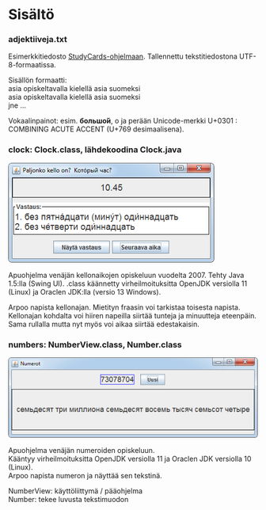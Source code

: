 # Sisältö

### adjektiiveja.txt

Esimerkkitiedosto [StudyCards-ohjelmaan](../studycards). Tallennettu tekstitiedostona UTF-8-formaatissa.  

Sisällön formaatti:  
asia opiskeltavalla kielellä <TAB> asia suomeksi <ENTER>  
asia opiskeltavalla kielellä <TAB> asia suomeksi <ENTER>  
jne ...  

Vokaalinpainot: esim. **большо́й**,  о ja perään Unicode-merkki U+0301 : COMBINING ACUTE ACCENT (U+769 desimaalisena).

### clock: Clock.class, lähdekoodina Clock.java

![kello win7](./clock/clock-win7.png "kello Windows 7")

Apuohjelma venäjän kellonaikojen opiskeluun vuodelta 2007. Tehty Java 1.5:lla (Swing UI). 
.class käännetty virheilmoituksitta OpenJDK versiolla 11 (Linux) ja Oraclen JDK:lla (versio 13 Windows).

Arpoo napista kellonajan. Mietityn fraasin voi tarkistaa toisesta napista. Kellonajan kohdalta voi hiiren napeilla
 siirtää tunteja ja minuutteja eteenpäin. Sama rullalla mutta nyt myös voi aikaa siirtää edestakaisin.

### numbers: NumberView.class, Number.class

![numeroita venäjäksi](./numbers/image-win7.png "numerot windows 7")

Apuohjelma venäjän numeroiden opiskeluun.  
Kääntyy virheilmoituksitta OpenJDK versiolla 11 ja Oraclen JDK versiolla 10 (Linux).  
Arpoo napista numeron ja näyttää sen tekstinä.

NumberView: käyttöliittymä / pääohjelma  
Number: tekee luvusta tekstimuodon

